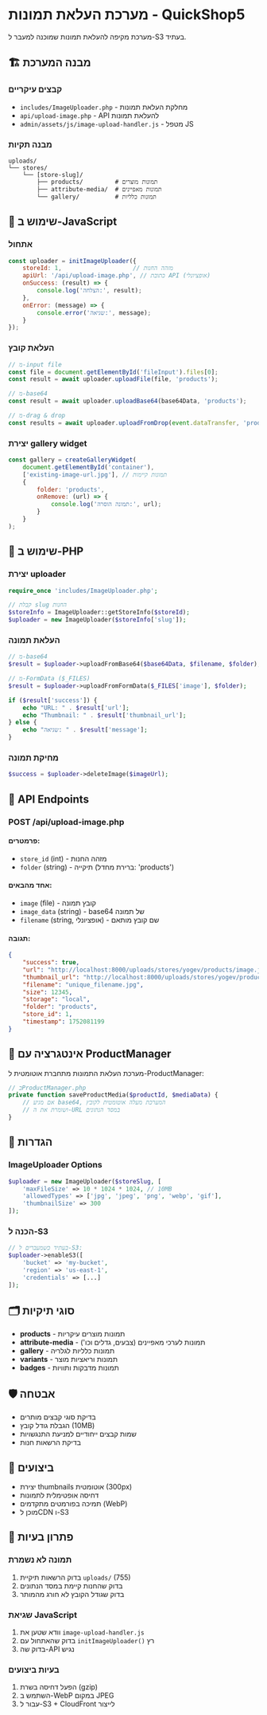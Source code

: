 # מערכת העלאת תמונות - QuickShop5

מערכת מקיפה להעלאת תמונות שמוכנה למעבר ל-S3 בעתיד.

## 🏗️ מבנה המערכת

### קבצים עיקריים
- `includes/ImageUploader.php` - מחלקת העלאת תמונות
- `api/upload-image.php` - API להעלאת תמונות
- `admin/assets/js/image-upload-handler.js` - מטפל JS

### מבנה תקיות
```
uploads/
└── stores/
    └── [store-slug]/
        ├── products/         # תמונות מוצרים
        ├── attribute-media/  # תמונות מאפיינים
        └── gallery/          # תמונות כלליות
```

## 🚀 שימוש ב-JavaScript

### אתחול
```javascript
const uploader = initImageUploader({
    storeId: 1,                    // מזהה החנות
    apiUrl: '/api/upload-image.php', // כתובת API (אופציונלי)
    onSuccess: (result) => {
        console.log('הצלחה:', result);
    },
    onError: (message) => {
        console.error('שגיאה:', message);
    }
});
```

### העלאת קובץ
```javascript
// מ-input file
const file = document.getElementById('fileInput').files[0];
const result = await uploader.uploadFile(file, 'products');

// מ-base64
const result = await uploader.uploadBase64(base64Data, 'products');

// מ-drag & drop
const results = await uploader.uploadFromDrop(event.dataTransfer, 'products');
```

### יצירת gallery widget
```javascript
const gallery = createGalleryWidget(
    document.getElementById('container'),
    ['existing-image-url.jpg'], // תמונות קיימות
    {
        folder: 'products',
        onRemove: (url) => {
            console.log('תמונה הוסרה:', url);
        }
    }
);
```

## 🔧 שימוש ב-PHP

### יצירת uploader
```php
require_once 'includes/ImageUploader.php';

// קבלת slug החנות
$storeInfo = ImageUploader::getStoreInfo($storeId);
$uploader = new ImageUploader($storeInfo['slug']);
```

### העלאת תמונה
```php
// מ-base64
$result = $uploader->uploadFromBase64($base64Data, $filename, $folder);

// מ-FormData ($_FILES)
$result = $uploader->uploadFromFormData($_FILES['image'], $folder);

if ($result['success']) {
    echo "URL: " . $result['url'];
    echo "Thumbnail: " . $result['thumbnail_url'];
} else {
    echo "שגיאה: " . $result['message'];
}
```

### מחיקת תמונה
```php
$success = $uploader->deleteImage($imageUrl);
```

## 📡 API Endpoints

### POST /api/upload-image.php

#### פרמטרים:
- `store_id` (int) - מזהה החנות
- `folder` (string) - תיקייה (ברירת מחדל: 'products')

#### אחד מהבאים:
- `image` (file) - קובץ תמונה
- `image_data` (string) - base64 של תמונה
- `filename` (string, אופציונלי) - שם קובץ מותאם

#### תגובה:
```json
{
    "success": true,
    "url": "http://localhost:8000/uploads/stores/yogev/products/image.jpg",
    "thumbnail_url": "http://localhost:8000/uploads/stores/yogev/products/image_thumb.jpg",
    "filename": "unique_filename.jpg",
    "size": 12345,
    "storage": "local",
    "folder": "products",
    "store_id": 1,
    "timestamp": 1752081199
}
```

## 🎯 אינטגרציה עם ProductManager

מערכת העלאת התמונות מתחברת אוטומטית ל-ProductManager:

```php
// בProductManager.php
private function saveProductMedia($productId, $mediaData) {
    // אם מגיע base64, המערכת מעלה אוטומטית לקובץ
    // ושומרת את ה-URL במסד הנתונים
}
```

## 🔧 הגדרות

### ImageUploader Options
```php
$uploader = new ImageUploader($storeSlug, [
    'maxFileSize' => 10 * 1024 * 1024, // 10MB
    'allowedTypes' => ['jpg', 'jpeg', 'png', 'webp', 'gif'],
    'thumbnailSize' => 300
]);
```

### הכנה ל-S3
```php
// בעתיד כשמעברים ל-S3:
$uploader->enableS3([
    'bucket' => 'my-bucket',
    'region' => 'us-east-1',
    'credentials' => [...]
]);
```

## 🗂️ סוגי תיקיות

- **products** - תמונות מוצרים עיקריות
- **attribute-media** - תמונות לערכי מאפיינים (צבעים, גדלים וכו')
- **gallery** - תמונות כלליות לגלריה
- **variants** - תמונות וריאציות מוצר
- **badges** - תמונות מדבקות ותוויות

## 🛡️ אבטחה

- בדיקת סוגי קבצים מותרים
- הגבלת גודל קובץ (10MB)
- שמות קבצים ייחודיים למניעת התנגשויות
- בדיקת הרשאות חנות

## 🚀 ביצועים

- יצירת thumbnails אוטומטית (300px)
- דחיסה אופטימלית לתמונות
- תמיכה בפורמטים מתקדמים (WebP)
- מוכן לCDN ו-S3

## 🔧 פתרון בעיות

### תמונה לא נשמרת
1. בדוק הרשאות תיקיית `uploads/` (755)
2. בדוק שהחנות קיימת במסד הנתונים
3. בדוק שגודל הקובץ לא חורג מהמותר

### שגיאת JavaScript
1. וודא שטען את `image-upload-handler.js`
2. בדוק שהאתחול עם `initImageUploader()` רץ
3. בדוק שה-API נגיש

### בעיות ביצועים
1. הפעל דחיסה בשרת (gzip)
2. השתמש ב-WebP במקום JPEG
3. עבור ל-S3 + CloudFront לייצור 